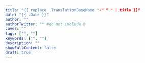 ```yaml
---
title: "{{ replace .TranslationBaseName "-" " " | title }}"
date: "{{ .Date }}"
author: ""
authorTwitter: "" #do not include @
cover: ""
tags: ["", ""]
keywords: ["", ""]
description: ""
showFullContent: false
draft: true
---
```


